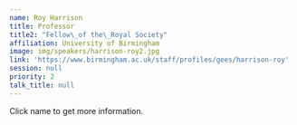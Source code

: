 ```yaml
---
name: Roy Harrison
title: Professor
title2: "Fellow\_of the\_Royal Society"
affiliation: University of Birmingham
image: img/speakers/harrison-roy2.jpg
link: 'https://www.birmingham.ac.uk/staff/profiles/gees/harrison-roy'
session: null
priority: 2
talk_title: null
---
```

Click name to get more information.

